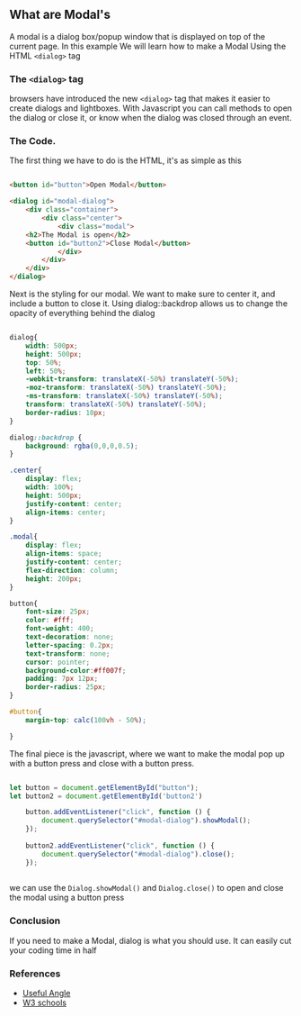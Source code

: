 ## What are Modal's

A modal is a dialog box/popup window that is displayed on top of the current page. In this example
We will learn how to make a Modal Using the HTML ```<dialog>``` tag

### The ```<dialog>``` tag

browsers have introduced the new ```<dialog>``` tag that makes it easier to create dialogs and lightboxes.
With Javascript you can call methods to open the dialog or close it, or know when the dialog was 
closed through an event.

### The Code.

The first thing we have to do is the HTML, it's as simple as this 

```html

<button id="button">Open Modal</button>

<dialog id="modal-dialog">
    <div class="container">
        <div class="center">
            <div class="modal">
    <h2>The Modal is open</h2>
    <button id="button2">Close Modal</button>
            </div>
        </div>
    </div>
</dialog>

```

Next is the styling for our modal. We want to make sure to center it, and include a button to close it. Using dialog::backdrop allows us to change
the opacity of everything behind the dialog

```css

dialog{
    width: 500px;
    height: 500px;
    top: 50%;
    left: 50%;
    -webkit-transform: translateX(-50%) translateY(-50%);
    -moz-transform: translateX(-50%) translateY(-50%);
    -ms-transform: translateX(-50%) translateY(-50%);
    transform: translateX(-50%) translateY(-50%);
    border-radius: 10px;
}

dialog::backdrop {
	background: rgba(0,0,0,0.5);
}

.center{
    display: flex;
    width: 100%;
    height: 500px;
    justify-content: center;
    align-items: center;
}

.modal{
    display: flex;
    align-items: space;
    justify-content: center;
    flex-direction: column;
    height: 200px;
}

button{
    font-size: 25px;
    color: #fff;
    font-weight: 400;
    text-decoration: none;
    letter-spacing: 0.2px;
    text-transform: none;
    cursor: pointer;
    background-color:#ff007f;
    padding: 7px 12px;
    border-radius: 25px;
}

#button{
    margin-top: calc(100vh - 50%);

}


```

The final piece is the javascript, where we want to make the modal pop up with a button press and close with a button press.

```javascript

let button = document.getElementById("button");
let button2 = document.getElementById('button2')

	button.addEventListener("click", function () {
		document.querySelector("#modal-dialog").showModal();
	});
    
	button2.addEventListener("click", function () {
		document.querySelector("#modal-dialog").close();
	});
    

```

we can use the ```Dialog.showModal()``` and ```Dialog.close()``` to open and close the modal using a button press

### Conclusion

If you need to make a Modal, dialog is what you should use. It can easily cut your coding time in half



### References

- [Useful Angle](https://usefulangle.com/post/110/html-dialog-element-to-create-modal-lightbox)
- [W3 schools](https://www.w3schools.com/w3css/w3css_modal.asp#:~:text=A%20modal%20is%20a%20dialog,%C3%97)

